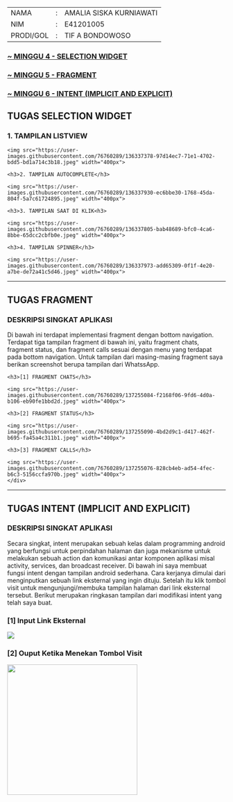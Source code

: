 <table width="100%" cellpadding="10">
	<tr>
		<td>NAMA</td>
		<td>:</td>
		<td>AMALIA SISKA KURNIAWATI</td>
	</tr>
	<tr>
		<td>NIM</td>
		<td>:</td>
		<td>E41201005</td>
	</tr>
	<tr>
		<td>PRODI/GOL</td>
		<td>:</td>
		<td>TIF A BONDOWOSO</td>
	</tr>
</table>

<h3>
	<a href="#SelectionWidget"> ~ MINGGU 4 - SELECTION WIDGET</a>
</h3>
<h3>
	<a href="#Fragment"> ~ MINGGU 5 - FRAGMENT</a>
</h3>
<h3>
	<a href="#Intent"> ~ MINGGU 6 - INTENT (IMPLICIT AND EXPLICIT)</a>
</h3>

<div id="SelectionWidget">
	<h2>TUGAS SELECTION WIDGET</h2>
	<p> 
</p>
	<h3>1. TAMPILAN LISTVIEW</h3>

	<img src="https://user-images.githubusercontent.com/76760289/136337378-97d14ec7-71e1-4702-bdd5-bd1a714c3b18.jpeg" width="400px">

	<h3>2. TAMPILAN AUTOCOMPLETE</h3>

	<img src="https://user-images.githubusercontent.com/76760289/136337930-ec6bbe30-1768-45da-804f-5a7c61724895.jpeg" width="400px">

	<h3>3. TAMPILAN SAAT DI KLIK<h3>

	<img src="https://user-images.githubusercontent.com/76760289/136337805-bab48689-bfc0-4ca6-8bbe-65dcc2cbfb0e.jpeg" width="400px">

	<h3>4. TAMPILAN SPINNER</h3>

	<img src="https://user-images.githubusercontent.com/76760289/136337973-add65309-0f1f-4e20-a7be-de72a41c5d46.jpeg" width="400px">
</div>

<hr>

<div id="Fragment">
	<h2>TUGAS FRAGMENT</h2>
	<h3>DESKRIPSI SINGKAT APLIKASI</h3>
	<p>Di bawah ini terdapat implementasi fragment dengan bottom navigation. Terdapat tiga tampilan fragment di bawah ini, yaitu fragment chats, fragment status, dan fragment calls sesuai dengan menu yang terdapat pada bottom navigation. Untuk tampilan dari masing-masing fragment saya berikan screenshot berupa tampilan  dari WhatssApp.</p>
	
	<h3>[1] FRAGMENT CHATS</h3>
	
	<img src="https://user-images.githubusercontent.com/76760289/137255084-f2168f06-9fd6-4d0a-b106-eb90fe1bbd2d.jpeg" width="400px">
	
	<h3>[2] FRAGMENT STATUS</h3>
	
	<img src="https://user-images.githubusercontent.com/76760289/137255090-4bd2d9c1-d417-462f-b695-fa45a4c311b1.jpeg" width="400px">
	
	<h3>[3] FRAGMENT CALLS</h3>
	
	<img src="https://user-images.githubusercontent.com/76760289/137255076-828cb4eb-ad54-4fec-b6c3-5156ccfa970b.jpeg" width="400px">
	</div>

<hr>

<div id="Intent">
	<h2>TUGAS INTENT (IMPLICIT AND EXPLICIT)</h2>
	<h3>DESKRIPSI SINGKAT APLIKASI</h3>
	<p>Secara singkat, intent merupakan sebuah kelas dalam programming android yang berfungsi untuk perpindahan halaman dan juga mekanisme untuk melakukan sebuah action dan komunikasi antar komponen aplikasi misal activity, services, dan broadcast receiver. Di bawah ini saya membuat fungsi intent dengan tampilan android sederhana. Cara kerjanya dimulai dari menginputkan sebuah link eksternal yang ingin dituju. Setelah itu klik tombol visit untuk mengunjungi/membuka tampilan halaman dari link eksternal tersebut. Berikut merupakan ringkasan tampilan dari modifikasi intent yang telah saya buat.</p>
	<h3>[1] Input Link Eksternal</h3>
	<img src="https://user-images.githubusercontent.com/76760289/137255091-54d94c6f-37b4-49fa-b50d-acf66995dd62.png">
	<h3>[2] Ouput Ketika Menekan Tombol Visit</h3>
	<img src="https://user-images.githubusercontent.com/76760289/137255088-e21fd47d-6e43-4df2-b851-ef335d0bd68d.png" width="300px">
</div>
